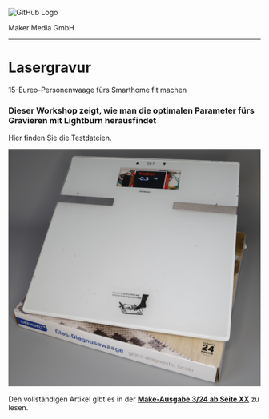 ![GitHub Logo](http://www.heise.de/make/icons/make_logo.png)

Maker Media GmbH
*** 

# Lasergravur
15-Eureo-Personenwaage fürs Smarthome fit machen
### Dieser Workshop zeigt, wie man die optimalen Parameter fürs Gravieren mit Lightburn herausfindet

Hier finden Sie die Testdateien.

![Picture](https://github.com/MakeMagazinDE/Personenwaage/blob/main/Waage.jpg)

Den vollständigen Artikel gibt es in der **[Make-Ausgabe 3/24 ab Seite XX](https://www.heise.de/select/make/2024/3/xxx)** zu lesen. 

